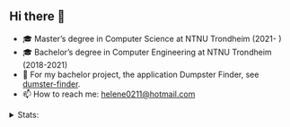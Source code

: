## Hi there 👋

- 🎓 Master’s degree in Computer Science at NTNU Trondheim (2021- )
- 🎓 Bachelor’s degree in Computer Engineering at NTNU Trondheim (2018-2021)
- 🔭 For my bachelor project, the application Dumpster Finder, see [dumster-finder](https://github.com/dumpster-finder/dumpster-finder "Dumpster finder").
- 📫 How to reach me: helene0211@hotmail.com

<details>
<summary>Stats:</summary>
  
![GitHub stats](https://github-readme-stats.vercel.app/api?username=helenejonson&show_icons=true&theme=tokyonight)

![Top Langs](https://github-readme-stats.vercel.app/api/top-langs/?username=helenejonson&theme=tokyonight)
</details>


<!--
**helenejonson/helenejonson** is a ✨ _special_ ✨ repository because its `README.md` (this file) appears on your GitHub profile.

Here are some ideas to get you started:

- 🔭 I’m currently working on ...
- 🌱 I’m currently learning ...
- 👯 I’m looking to collaborate on ...
- 🤔 I’m looking for help with ...
- 💬 Ask me about ...
- 📫 How to reach me: ...
- 😄 Pronouns: ...
- ⚡ Fun fact: ...
-->
